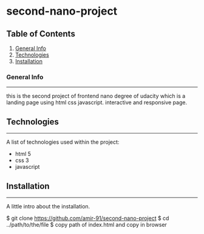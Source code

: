 # second-nano-project

## Table of Contents

1. [General Info](#general-info)
2. [Technologies](#technologies)
3. [Installation](#installation)

### General Info

***
this is the second project of frontend nano degree of udacity which is a landing page using html css javascript.
interactive and responsive page.

## Technologies

***
A list of technologies used within the project:

* html 5
* css 3
* javascript

## Installation

***
A little intro about the installation.

$ git clone https://github.com/amir-91/second-nano-project
$ cd ../path/to/the/file
$ copy path of index.html and copy in browser